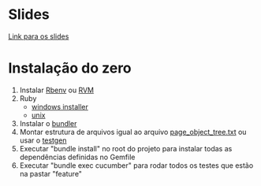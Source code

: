 <h1>Slides</h1>

<a href="http://www.slideshare.net/rafalima07/apresentao-de-ruby-com-watir-webdriver">Link para os slides</a>

<h1>Instalação do zero</h1>

<ol>
  <li>Instalar <a target="_BLANK" href="https://github.com/sstephenson/rbenv">Rbenv</a> ou <a target="_BLANK" href="http://rvm.io/rvm/install">RVM</a></li>
  <li>Ruby
    <ul>
      <li><a target="_BLANK" href="http://rubyinstaller.org/">windows installer</a></li>
      <li><a target="_BLANK" href="https://github.com/sstephenson/rbenv#installing-ruby-versions">unix</a></li>
    </ul>
  </li>
  <li>Instalar o <a target="_BLANK" href="http://bundler.io/">bundler</a></li>
  <li>Montar estrutura de arquivos igual ao arquivo <a target="_BLANK" href="page_object_tree.txt">page_object_tree.txt</a> ou usar o <a href="https://github.com/cheezy/testgen">testgen</a> </li>
  <li>Executar "bundle install" no root do projeto para instalar todas as dependências definidas no Gemfile</li>
  <li>Executar "bundle exec cucumber" para rodar todos os testes que estão na pastar "feature"</li>
</ol>
